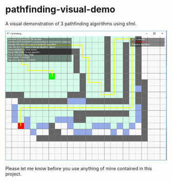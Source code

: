 # pathfinding-visual-demo
A visual demonstration of 3 pathfinding algorithms using sfml. 

![screenshot](/Screenshot.png?raw=true)

Please let me know before you use anything of mine contained in this project.

